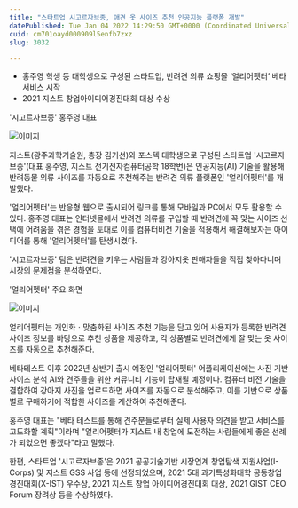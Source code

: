 ```yaml
---
title: "스타트업 시고르자브종, 애견 옷 사이즈 추천 인공지능 플랫폼 개발"
datePublished: Tue Jan 04 2022 14:29:50 GMT+0000 (Coordinated Universal Time)
cuid: cm701oayd000909l5enfb7zxz
slug: 3032

---
```



- 홍주영 학생 등 대학생으로 구성된 스타트업, 반려견 의류 쇼핑몰 ‘얼리어펫터’ 베타 서비스 시작
- 2021 지스트 창업아이디어경진대회 대상 수상

'시고르자브종' 홍주영 대표

![이미지](https://cdn.hashnode.com/res/hashnode/image/upload/v1739251895934/fe1719e3-c5bb-495a-bf3c-c5649902ca55.jpeg)

지스트(광주과학기술원, 총장 김기선)와 포스텍 대학생으로 구성된 스타트업 '시고르자브종'(대표 홍주영, 지스트 전기전자컴퓨터공학 18학번)은 인공지능(AI) 기술을 활용해 반려동물 의류 사이즈를 자동으로 추천해주는 반려견 의류 플랫폼인 '얼리어펫터'를 개발했다.

'얼리어펫터'는 반응형 웹으로 출시되어 링크를 통해 모바일과 PC에서 모두 활용할 수 있다. 홍주영 대표는 인터넷몰에서 반려견 의류를 구입할 때 반려견에 꼭 맞는 사이즈 선택에 어려움을 겪은 경험을 토대로 이를 컴퓨터비전 기술을 적용해서 해결해보자는 아이디어를 통해 '얼리어펫터'를 탄생시켰다.

'시고르자브종' 팀은 반려견을 키우는 사람들과 강아지옷 판매자들을 직접 찾아다니며 시장의 문제점을 분석하였다.

'얼리어펫터' 주요 화면

![이미지](https://cdn.hashnode.com/res/hashnode/image/upload/v1739251898215/778c4ccb-3e75-4189-bed2-bc28bf374d03.png)

얼리어펫터는 개인화ㆍ맞춤화된 사이즈 추천 기능을 담고 있어 사용자가 등록한 반려견 사이즈 정보를 바탕으로 추천 상품을 제공하고, 각 상품별로 반려견에게 잘 맞는 옷 사이즈를 자동으로 추천해준다.

베타테스트 이후 2022년 상반기 출시 예정인 '얼리어펫터' 어플리케이션에는 사진 기반 사이즈 분석 AI와 견주들을 위한 커뮤니티 기능이 탑재될 예정이다. 컴퓨터 비전 기술을 결합하여 강아지 사진을 업로드하면 사이즈를 자동으로 분석해주고, 이를 기반으로 상품별로 구매하기에 적합한 사이즈를 계산하여 추천해준다.

홍주영 대표는 "베타 테스트를 통해 견주분들로부터 실제 사용자 의견을 받고 서비스를 고도화할 계획"이라며 "얼리어펫터가 지스트 내 창업에 도전하는 사람들에게 좋은 선례가 되었으면 좋겠다"라고 말했다.

한편, 스타트업 '시고르자브종'은 2021 공공기술기반 시장연계 창업탐색 지원사업(I-Corps) 및 지스트 GSS 사업 등에 선정되었으며, 2021 5대 과기특성화대학 공동창업경진대회(X-IST) 우수상, 2021 지스트 창업 아이디어경진대회 대상, 2021 GIST CEO Forum 장려상 등을 수상하였다.